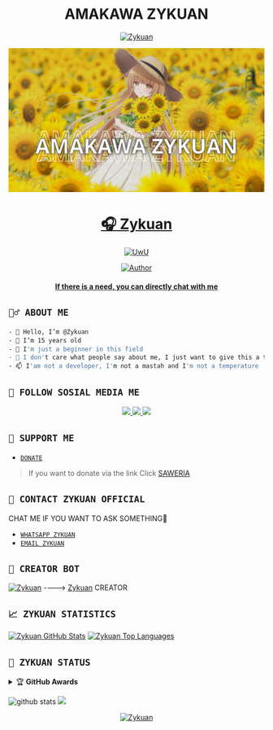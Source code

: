 <h1 align="center">AMAKAWA ZYKUAN</h1>
<p align="center">
  <a href="https://ibb.co/QQX130c"><img src="http://readme-typing-svg.herokuapp.com?color=FFFF00&center=true&vCenter=true&multiline=false&lines=Haii+Welcome+To+My+Github.;I'am+Not+Programmer." alt="Zykuan">

![IMG_20220320_184923_554](https://github.com/AmakawaZKN/BUGBOTT-/blob/master/4ksanzz.jpg)

</p>
<h1 align="center">🎧 Zykuan</h1>
<p align="center">
  <a href="https://github.com/AmakawaZKN"><img src="http://readme-typing-svg.herokuapp.com?color=FFFFFF&center=true&vCenter=true&multiline=false&lines=Hello+Guys!+Im+owner+Amakawa;My+Name+is+Zykuan 🚀;Learning+JavaScript!;Please+Support+Me+With+Donate;Thanks🥰" alt="UwU">
</p>

<p align="center">
<a href="https://github.com/AmakawaZKN"><img title="Author" src="https://img.shields.io/badge/AmakawaZKN-blue.svg?style=for-the-badge&logo=github"></a>
 </p>
 <h4 align="center">
  <a
  <a href="https://wa.me/628979440862">If there is a need, you can directly chat with me </a>
</h4>
</p>


## ```🕵️‍♂️ ABOUT ME```
```bash
- 👋 Hello, I’m @Zykuan
- 👀 I’m 15 years old
- 🌱 I'm just a beginner in this field
- 💞️ I don't care what people say about me, I just want to give this a try
- 📫 I'am not a developer, I'm not a mastah and I'm not a temperature
```

## ```📲 FOLLOW SOSIAL MEDIA ME```
<p align="center">
<a href="https://instagram.com/zyykn.jpn"><img src="https://img.shields.io/badge/INSTAGRAM-E4405F?style=for-the-badge&logo=instagram&logoColor=white"/> 
<a href="https://wa.me/628979440862"><img src="https://img.shields.io/badge/WhatsApp-25D366?style=for-the-badge&logo=whatsapp&logoColor=white" />
<a href="https://tiktok.com/@akwzykuan"><img src="https://img.shields.io/badge/TIKTOK-black?style=for-the-badge&logo=tiktok&logoColor=ff000000&link=https://tiktok.com/@akwzykuan" /></a>
</p>

## ```🧧 SUPPORT ME```

- [`DONATE`](https://wa.me/628979440862?text=Is+it+right+with+zykuan+?)
> If you want to donate via the link
> Click [ SAWERIA ](https://saweria.co/AmakawaZyk)
  
## ```📩 CONTACT ZYKUAN OFFICIAL```
 CHAT ME IF YOU WANT TO ASK SOMETHING🚀
- [`WHATSAPP ZYKUAN`](https://wa.me/628979440862?text=Haii+Amakawa+Zykuan)
- [`EMAIL ZYKUAN`](zykuanofficials@gmail.com)

## ```🤖 CREATOR BOT```
 [![Zykuan](https://github.com/amakawazkn.png?size=200)](https://github.com/amakawazkn) 
---->
[Zykuan](https://github.com/AmakawaZKN) 
 CREATOR
  
## ```📈 ZYKUAN STATISTICS```

[![Zykuan GitHub Stats](https://github-readme-stats.vercel.app/api?username=AmakawaZKN&show_icons=true&hide=issues&theme=radical)](https://github-readme-stats.vercel.app)
[![Zykuan Top Languages](https://github-readme-stats.vercel.app/api/top-langs?username=AmakawaZKN&layout=compact&theme=radical)](https://github-readme-stats.vercel.app)

  ## ```🥇 ZYKUAN STATUS```
  
 <details>
 <summary>&#127942 <b>GitHub Awards</b></summary><br/>

![Github Trophy](https://github-profile-trophy.vercel.app/?username=AmakawaZKN)

</details>

</details> 

![github stats](https://github-readme-stats.vercel.app/api?username=AmakawaZKN&show_icons=true)
<img src="https://github-readme-stats.vercel.app/api/top-langs/?username=amakawazkn&theme=vue">

  <p align="center">
  <a href="https://ibb.co/QQX130c"><img src="http://readme-typing-svg.herokuapp.com?color=00FFFF&center=true&vCenter=true&multiline=false&lines=Thank+Youu!+Love+You+Guys." alt="Zykuan">

<!---
I LOVE YOU GUYS
--->
